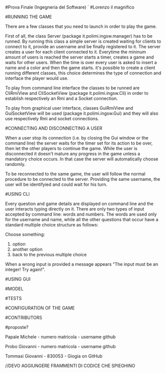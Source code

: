 #Prova Finale (Ingegneria del Software)
`
#Lorenzo il magnifico

#RUNNING THE GAME

There are a few classes that you need to launch in order to play the game.

First of all, the class Server (package it.polimi.ingsw.manager) has to be runned.
By running this class a simple server is created waiting for clients to connect to it, provide an username and be finally registered to it.
The server creates a user for each client connected to it.
Everytime the mininum amount of users is reached the server starts a timer, creates a game and waits for other users.
When the time is over every user is asked to insert a name and a color and then the game starts.
it's possible to create a client running different classes, this choice determines the type of connection and interface the player would use.

To play from command line interface the classes to be runned are CliRmiView and CliSocketView (package it.polimi.ingsw.Cli)   in order to establish respectively an Rmi and a Socket connection.

To play from graphical user interface, classes GuiRmiView and GuiSocketView will be used (package it.polimi.ingsw.Gui)
and they will also use respectively Rmi and socket connections.


#CONNECTING AND DISCONNECTING A USER

When a user stop its connection (i.e. by closing the Gui window or the command line) the server waits for the timer set for its action to be over, then let the other players to continue the game.
While the user is disconnected it doesn't mature any progress in the game unless a mandatory choice occurs.
In that case the server will automatically choose randomly.

To be reconnected to the same game, the user will follow the normal procedure to be connected to the server.
Providing the same username, the user will be identifyied and could wait for his turn.

#USING CLI

Every question and game details are displayed on command line and the user interacts typing directly on it.
There are only two types of input accepted by command line: words and numbers.
The words are used only for the username and name, while all the other questions that occur have a standard multiple choice structure as follows:

Choose something:
1) option
2) another option
3) back to the previous multiple choice

When a wrong input is provided a message appears "The input must be an integer! Try again!".

#USING GUI

#MODEL

#TESTS

#CONFIGURATION OF THE GAME

#CONTRIBUTORS

#proposte?

Papale Michele - numero matricola - username github

Probo Giovanni - numero matricola - username github

Tommasi Giovanni - 830053 - Giogia on GitHub

//DEVO AGGIUNGERE FRAMMENTI DI CODICE CHE SPIEGHINO








